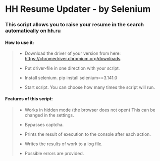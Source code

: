 # HH Resume Updater - by Selenium 
### This script allows you to raise your resume in the search automatically on hh.ru

#### How to use it:

> - Download the driver of your version from here: https://chromedriver.chromium.org/downloads
>
> - Put driver-file in one direction with your script.
>
> - Install selenium. pip install selenium==3.141.0
>
> - Start script. You can choose how many times the script will run.


#### Features of this script:

> - Works in hidden mode (the browser does not open) This can be changed in the settings.
> 
> - Bypasses captcha.
> 
> - Prints the result of execution to the console after each action.
>
> - Writes the results of work to a log file.
>
> - Possible errors are provided.

